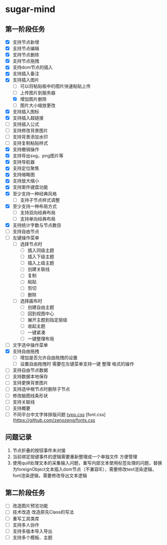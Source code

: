 # sugar-mind

## 第一阶段任务
- [x] 支持节点新增
- [x] 支持节点编辑
- [x] 支持节点删除
- [x] 支持节点拖拽
- [x] 支持dom节点的插入
- [x] 支持插入备注
- [x] 支持插入图片
  - [ ] 可以将粘贴板中的图片快速粘贴上传
  - [ ] 上传图片到服务器
  - [x] 增加图片删除
  - [ ] 图片大小缩放更改
- [x] 支持插入图标
- [x] 支持插入超链接
- [ ] 支持插入公式
- [ ] 支持修改背景图片
- [ ] 支持背景添加水印
- [ ] 支持复制粘贴样式
- [x] 支持撤销操作
- [x] 支持导出svg，png图片等
- [x] 支持导航器
- [x] 支持定位聚焦
- [x] 支持缩略图
- [x] 支持放大缩小
- [x] 支持案件键盘功能
- [x] 至少支持一种经典风格
  - [ ] 支持子节点样式调整
- [x] 至少支持一种布局方式
  - [ ] 支持双向经典布局
  - [ ] 支持单向经典布局
- [x] 支持统计字数与节点数目
- [ ] 支持自由节点
- [ ] 左键操作菜单
  - [ ] 选择节点时
    - [ ] 插入同级主题
    - [ ] 插入下级主题
    - [ ] 插入上级主题
    - [ ] 创建关联线
    - [ ] 复制
    - [ ] 粘贴
    - [ ] 剪切
    - [ ] 删除
  - [ ] 选择画布时
    - [ ] 创建自由主题
    - [ ] 回到视图中心
    - [ ] 展开主题到指定层级
    - [ ] 收起主题
    - [ ] 一键紧凑
    - [ ] 一键整理布局
- [ ] 文字选中操作菜单
- [x] 支持自由拖拽
  - [ ] 增加是否允许自由拖拽的设置
  - [ ] 设置自由拖拽时 需要在左键菜单支持一键 整理 格式的操作
- [ ] 支持自由节点数据
- [ ] 支持数据本地保存
- [ ] 支持更换背景图片
- [ ] 支持选中根节点时删除子节点
- [ ] 修改脑图线条形状
- [ ] 支持关联线
- [ ] 支持概要
- [ ] 不同平台中文字体排版问题 [typo.css](https://github.com/sofish/typo.css) [font.css](https://github.com/zenozeng/fonts.css

## 问题记录
1. 节点折叠的按钮事件未对接
2. 当前绑定按键事件的逻辑需要重新整理成一个单独文件 方便管理
3. 使用quill处理文本的采集输入问题，重写内部文本使用<text></text>标签处理的问题，替换为foreignObject文本插入dom节点（不兼容IE），需要修改text渲染逻辑，font渲染逻辑，需要修改导出文本逻辑

## 第二阶段任务
- [ ] 改造图片预览功能
- [ ] 技术改造 改造原先Class的写法
- [ ] 重写工具类库
- [ ] 支持多人协作
- [ ] 支持多版本导入导出
- [ ] 支持多个模板、主题
